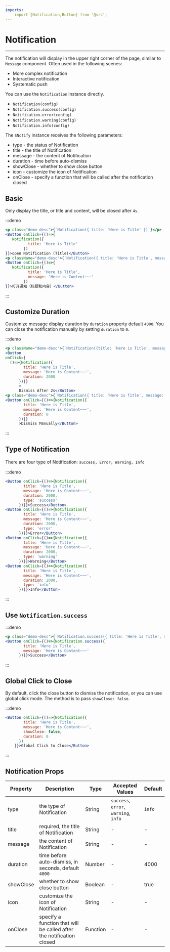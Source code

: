 ```yaml
---
imports:
    import {Notification,Button} from '@src';
---
```

# Notification

----

The notification will display in the upper right corner of the page, similar to `Message` component. Often used in the following scenes:

- More complex notification
- Interactive notification
- Systematic push

You can use the `Notification` instance directly.

* `Notification(config)`
* `Notification.success(config)`
* `Notification.error(config)`
* `Notification.warning(config)`
* `Notification.info(config)`

The `$Notify` instance receives the following parameters:

- type - the status of Notification
- title - the title of Notification
- message - the content of Notification
- duration - time before auto-dismiss
- showClose - whether to show close button
- icon - customize the icon of Notification
- onClose - specify a function that will be called after the notification closed


## Basic

Only display the title, or title and content, will be closed after `4s`.

:::demo
```jsx
<p class="demo-desc">{`Notification({ title: 'Here is Title' })`}</p>
<Button onClick={()=>{
   Notification({
          title: 'Here is Title'
        })
}}>open Notification (Title)</Button>
<p className="demo-desc">{`Notification({ title: 'Here is Title', message: 'Here is Content~~~' })`}</p>
<Button onClick={()=>{
   Notification({
          title: 'Here is Title',
          message: 'Here is Content~~~'
        })
}}>打开通知（标题和内容）</Button>
```
:::


## Customize Duration

Customize message display duration by `duration` property default `4000`. You can close the notification manually by setting `duration` to `0`.

:::demo
```jsx
<p className="demo-desc">{`Notification({title: 'Here is Title', message: 'Here is Content~~~', duration: 2000 })`}</p>
<Button
onClick={
  ()=>{Notification({
        title: 'Here is Title',
        message: 'Here is Content~~~',
        duration: 2000
      })}}
      >
      Dismiss After 2s</Button>
<p class="demo-desc">{`Notification({ title: 'Here is Title', message: 'Here is Content~~~', duration: 0 })`}</p>
<Button onClick={()=>{Notification({
        title: 'Here is Title',
        message: 'Here is Content~~~',
        duration: 0
      })}}
      >Dismiss Manually</Button>
```
:::


## Type of Notification

There are four type of Notification: `success`，`Error`，`Warning`，`Info`

:::demo
```jsx
<Button onClick={()=>{Notification({
        title: 'Here is Title',
        message: 'Here is Content~~~',
        duration: 2000,
        type: 'success'
      })}}>Success</Button>
<Button onClick={()=>{Notification({
        title: 'Here is Title',
        message: 'Here is Content~~~',
        duration: 2000,
        type: 'error'
      })}}>Error</Button>
<Button onClick={()=>{Notification({
        title: 'Here is Title',
        message: 'Here is Content~~~',
        duration: 2000,
        type: 'warning'
      })}}>Warning</Button>
<Button onClick={()=>{Notification({
        title: 'Here is Title',
        message: 'Here is Content~~~',
        duration: 2000,
        type: 'info'
      })}}>Info</Button>

```
:::


## Use `Notification.success`

:::demo
```jsx
<p class="demo-desc">{`Notification.success({ title: 'Here is Title', message: 'Here is Content~~~' })`}</p>
<Button onClick={()=>{Notification.success({
        title: 'Here is Title',
        message: 'Here is Content~~~'
      })}}>Success</Button>
```
:::


## Global Click to Close

By default, click the close button to dismiss the notification, or you can use global click mode. The method is to pass `showClose: false`.

:::demo
```jsx
<Button onClick={()=>{Notification({
        title: 'Here is Title',
        message: 'Here is Content~~~',
        showClose: false,
        duration: 0
      })
    }}>Global Click to Close</Button>
```
:::

## Notification Props

| Property      | Description          | Type      | Accepted Values                           | Default  |
|---------- |-------------- |---------- |--------------------------------  |-------- |
| type | the type of Notification | String | `success`, `error`, `warning`, `info` | `info` |
| title | required, the title of Notification | String | - | - |
| message | the content of Notification | String | - | - |
| duration | time before auto-dismiss, in seconds, default `4000` | Number | - | 4000 |
| showClose | whether to show close button | Boolean | - | true |
| icon | customize the icon of Notification | String | - | - |
| onClose | specify a function that will be called after the notification closed | Function | - | - |

